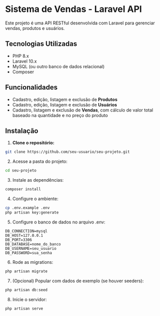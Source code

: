 # Sistema de Vendas - Laravel API

Este projeto é uma API RESTful desenvolvida com Laravel para gerenciar vendas, produtos e usuários.

## Tecnologias Utilizadas

- PHP 8.x
- Laravel 10.x
- MySQL (ou outro banco de dados relacional)
- Composer

## Funcionalidades

- Cadastro, edição, listagem e exclusão de **Produtos**
- Cadastro, edição, listagem e exclusão de **Usuários**
- Cadastro, listagem e exclusão de **Vendas**, com cálculo de valor total baseado na quantidade e no preço do produto

## Instalação

1. **Clone o repositório:**

```bash
git clone https://github.com/seu-usuario/seu-projeto.git
```

2. Acesse a pasta do projeto:

```bash
cd seu-projeto
```

3. Instale as dependências:

```bash
composer install
```

4. Configure o ambiente:

```bash
cp .env.example .env
php artisan key:generate
```

5. Configure o banco de dados no arquivo .env:

```.env
DB_CONNECTION=mysql
DB_HOST=127.0.0.1
DB_PORT=3306
DB_DATABASE=nome_do_banco
DB_USERNAME=seu_usuario
DB_PASSWORD=sua_senha
```

6. Rode as migrations:

```bash
php artisan migrate
```

7. (Opcional) Popular com dados de exemplo (se houver seeders):

```bash
php artisan db:seed
```

8. Inicie o servidor:

```bash
php artisan serve
```
